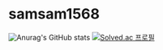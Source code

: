 ﻿# samsam1568
![Anurag's GitHub stats](https://github-readme-stats.vercel.app/api?username=samsam1568&show_icons=true&theme=radical)
[![Solved.ac
프로필](http://mazassumnida.wtf/api/v2/generate_badge?boj=vin0219)](https://solved.ac/vin0219)
